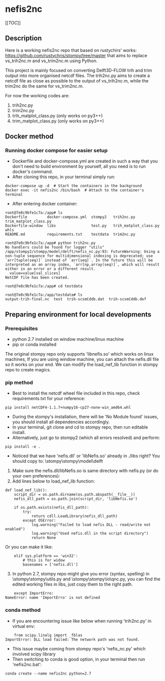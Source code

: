# nefis2nc

[[_TOC_]]

## Description

Here is a working nefis2nc repo that based on rustychirs' works:
https://github.com/rustychris/stompy/tree/master that aims to replace 
vs_trih2nc.m and vs_trim2nc.m using Python.

This project is mainly focused on converting Delft3D-FLOW trih and trim output
into more organised netcdf files. The trih2nc.py aims to create a netcdf file 
as close as possible to the output of vs_trih2nc.m, while the trim2nc do the same
for vs_trim2nc.m.

For now the working codes are:
1. trih2nc.py
2. trim2nc.py
3. trih_matplot_class.py (only works on py3++)
4. trim_matplot_class.py (only works on py3++)

## Docker method

### Running docker compose for easier setup

- Dockerfile and docker-compose.yml are created in such a way that you don't need to build environment by yourself, all you need is to run docker's command.
- After cloning this repo, in your terminal simply run:

```
docker-compose up -d  # Start the containers in the background
docker exec -it nefis2nc /bin/bash  # Attach to the container's terminal
```

- After entering docker container:
```
root@7e8c9bfe1c7a:/app# ls
Dockerfile         docker-compose.yml  stompy2   trih2nc.py             trim_matplot_class.py
Dockerfile-window  libs                test.py   trih_matplot_class.py  whls
README.md          requirements.txt    testdata  trim2nc.py

root@7e8c9bfe1c7a:/app# python trih2nc.py
No handlers could be found for logger "utils"
/app/stompy2/stompy/model/delft/nefis_nc.py:93: FutureWarning: Using a non-tuple sequence for multidimensional indexing is deprecated; use `arr[tuple(seq)]` instead of `arr[seq]`. In the future this will be interpreted as an array index, `arr[np.array(seq)]`, which will result either in an error or a different result.
  value=value[val_slices]
NetCDF file has been created.

root@7e8c9bfe1c7a:/app# cd testdata

root@7e8c9bfe1c7a:/app/testdata# ls
output-trih-final.nc  test  trih-scsmCddb.dat  trih-scsmCddb.def
```

## Preparing environment for local developments

### Prerequisites

- python 2.7 installed on window machine/linux machine
- pip or conda installed

The original stompy repo only supports 'libnefis.so' which works on linux machines,
If you are using window machine, you can attach the nefis.dll file so it works on your end.
We can modify the load_nef_lib function in stompy repo to create magics.

### pip method

- Best to install the netcdf wheel file included in this repo, check requirements.txt for your reference:

```
pip install netCDF4-1.1.7+numpy16-cp27-none-win_amd64.whl
```

- During the stompy's installation, there will be 'No Module found' issues, you should install all dependencies accordingly.
- In your terminal, git clone and cd to stompy repo, then run editable install.
- Alternatively, just go to stompy2 (which all errors resolved) and perform:

```
pip install -e .
```

- Noticed that we have 'nefis.dll' or 'libNefis.so' already in ./libs right? You should copy to: \stompy\stompy\model\delft
1. Make sure the nefis.dll/libNefis.so is same directory with nefis.py (or do your own preferences):
2. Add lines below to load_nef_lib function:

```
def load_nef_lib():
    script_dir = os.path.dirname(os.path.abspath(__file__))
    nefis_dll_path = os.path.join(script_dir, 'libNefis.so')

    if os.path.exists(nefis_dll_path):
        try:
            return cdll.LoadLibrary(nefis_dll_path)
        except OSError:
            log.warning("Failed to load nefis DLL - read/write not enabled")
            log.warning("Used nefis.dll in the script directory")
            return None
```

Or you can make it like:

```
    elif sys.platform == 'win32':
        # this is for widow
        basenames = ['nefis.dll']
```

3. In python 2.7, stompy repo might give you error (syntax, spelling) in \stompy\stompy\utils.py and 
\stompy\stompy\io\qnc.py, you can find the edited working files in libs, just copy them to the right path.

```
    except ImportErro:
NameError: name 'ImportErro' is not defined
```

### conda method

- If you are encountering issue like below when running 'trih2nc.py' in virtual env:

```
    from scipy.linalg import _fblas
ImportError: DLL load failed: The network path was not found.

```

- This issue maybe coming from stompy repo's 'nefis_nc.py' which involved scipy library
- Then switching to conda is good option, in your terminal then run 'nefis2nc.bat':

```
conda create --name nefis2nc python=2.7
```

